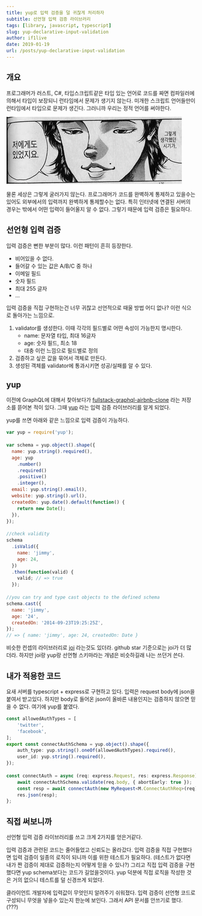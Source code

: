 ```yaml
---
title: yup로 입력 검증을 덜 귀찮게 처리하자
subtitle: 선언형 입력 검증 라이브러리
tags: [library, javascript, typescript]
slug: yup-declarative-input-validation
author: if1live
date: 2019-01-19
url: /posts/yup-declarative-input-validation
---
```



## 개요
프로그래머가 러스트, C#, 타입스크립트같은 타입 있는 언어로 코드를 짜면 컴파일러에 의해서 타입이 보장되니 런타임에서 문제가 생기지 않는다.
미개한 스크립트 언어들만이 런타임에서 타입으로 문제가 생긴다.
그러니까 우리는 정적 언어를 써야한다.

![그렇게 생각했던 시기가](e0080266_51714c9299ca8.jpg)

물론 세상은 그렇게 굴러가지 않는다.
프로그래머가 코드를 완벽하게 통제하고 있을수는 있어도 외부에서의 입력까지 완벽하게 통제할수는 없다.
특히 인터넷에 연결된 서버의 경우는 밖에서 어떤 입력이 들어올지 알 수 없다.
그렇기 때문에 입력 검증은 필요하다. 

## 선언형 입력 검증

입력 검증은 뻔한 부분이 많다.
이런 패턴이 흔히 등장한다.

* 비어있을 수 없다.
* 들어갈 수 있는 값은 A/B/C 중 하나
* 이메일 필드
* 숫자 필드
* 최대 255 글자
* ...

입력 검증을 직접 구현하는건 너무 귀찮고 선언적으로 때울 방법 어디 없나?
이런 식으로 돌아가는 느낌으로.

1. validator를 생성한다. 이때 각각의 필드별로 어떤 속성이 가능한지 명시한다.
    * name: 문자열 타입, 최대 16글자
    * age: 숫자 필드, 최소 18
    * 대충 이런 느낌으로 필드별로 정의
2. 검증하고 싶은 값을 묶어서 객체로 만든다.
3. 생성된 객체를 validator에 통과시키면 성공/실패를 알 수 있다.

## yup

이전에 GraphQL에 대해서 찾아보다가 [fullstack-graphql-airbnb-clone][repo-graphql] 라는 저장소를 뜯어본 적이 있다. 
그때 [yup][repo-yup] 라는 입력 검증 라이브러리를 알게 되었다.

yup를 쓰면 아래와 같은 느낌으로 입력 검증이 가능하다.

```javascript
var yup = require('yup');

var schema = yup.object().shape({
  name: yup.string().required(),
  age: yup
    .number()
    .required()
    .positive()
    .integer(),
  email: yup.string().email(),
  website: yup.string().url(),
  createdOn: yup.date().default(function() {
    return new Date();
  }),
});

//check validity
schema
  .isValid({
    name: 'jimmy',
    age: 24,
  })
  .then(function(valid) {
    valid; // => true
  });

//you can try and type cast objects to the defined schema
schema.cast({
  name: 'jimmy',
  age: '24',
  createdOn: '2014-09-23T19:25:25Z',
});
// => { name: 'jimmy', age: 24, createdOn: Date }
```

비슷한 컨셉의 라이브러리로 [joi][repo-joi] 라는것도 있더라.
github star 기준으로는 joi가 더 많더라.
하지만 joi랑 yup랑 선언형 스키마라는 개념은 비슷하길래 나는 쓰던거 쓴다.

## 내가 적용한 코드

요새 서버를 typescript + express로 구현하고 있다.
입력은 request body에 json을 붙여서 받고있다.
하지만 body로 들어온 json이 올바른 내용인지는 검증하지 않으면 믿을 수 없다.
여기에 yup를 붙였다.

```typescript
const allowedAuthTypes = [
	'twitter',
	'facebook',
];
export const connectAuthSchema = yup.object().shape({
	auth_type: yup.string().oneOf(allowedAuthTypes).required(),
	user_id: yup.string().required(),
});

const connectAuth = async (req: express.Request, res: express.Response) => {
	await connectAuthSchema.validate(req.body, { abortEarly: true });
	const resp = await connectAuth(new MyRequest<M.ConnectAuthReq>(req));
	res.json(resp);
};
```

## 직접 써보니까

선언형 입력 검증 라이브러리를 쓰고 크게 2가지를 얻은거같다.

입력 검증과 관련된 코드는 줄어들었고 신뢰도는 올라갔다.
입력 검증을 직접 구현했다면 입력 검증이 일종의 로직이 되니까 이를 위한 테스트가 필요하다.
(테스트가 없다면 내가 짠 검증이 제대로 검증하는지 어떻게 믿을 수 있나?)
그리고 직접 입력 검증을 구현했다면 yup schema보다는 코드가 길었을것이다.
yup 덕분에 직접 로직을 작성한 것은 거의 없으니 테스트를 덜 신경쓰게 되었다.

클라이언트 개발자에 입력값이 무엇인지 알려주기 쉬워졌다.
입력 검증이 선언형 코드로 구성되니 무엇을 넣을수 있는지 한눈에 보인다.
그래서 API 문서를 안쓰기로 했다. (???)

[repo-graphql]: https://github.com/benawad/fullstack-graphql-airbnb-clone
[repo-yup]: https://github.com/jquense/yup
[repo-joi]: https://github.com/hapijs/joi
